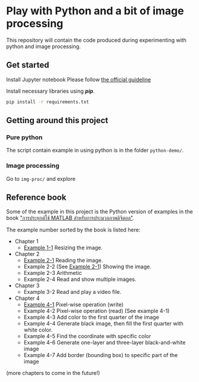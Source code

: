 # Play with Python and a bit of image processing
This repository will contain the code produced during experimenting with python and image processing. 

## Get started 

Install Jupyter notebook
Please follow [the official guideline](https://jupyter.readthedocs.io/en/latest/install.html)

Install necessary libraries using _**pip**_. 
```bash
pip install -r requirements.txt
```

## Getting around this project
### Pure python 
The script contain example in using python is in the folder `python-demo/`. 

### Image processing
Go to `img-proc/` and explore

## Reference book 
Some of the example in this project is the Python version of examples in the book ["การประยุกต์ใช้ MATLAB สำหรับการประมวลภาพดิจิตอล"](http://www.ookbee.com/Shop/Book/9a2fd582-e920-42fc-b5a7-d600705248e1). 

The example number sorted by the book is listed here: 
* Chapter 1
  * [Example 1-1](img-proc/resize/) Resizing the image.
* Chapter 2
  * [Example 2-1](img-proc/read-write/) Reading the image.
  * Example 2-2 (See [Example 2-1](img-proc/read-write/)) Showing the image.
  * Example 2-3 Arithmetic
  * Example 2-4 Read and show multiple images. 
* Chapter 3
  * Example 3-2 Read and play a video file. 
* Chapter 4
  * [Example 4-1](img-proc/pixel-wise-op/) Pixel-wise operation (write)
  * Example 4-2 Pixel-wise operation (read) (See example 4-1)
  * Example 4-3 Add color to the first quarter of the image
  * Example 4-4 Generate black image, then fill the first quarter with white color. 
  * Example 4-5 Find the coordinate with specific color
  * Example 4-6 Generate one-layer and three-layer black-and-white image
  * Example 4-7 Add border (bounding box) to specific part of the image

(more chapters to come in the future!)